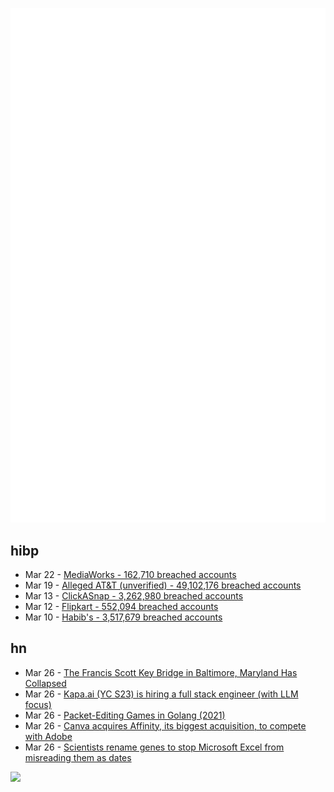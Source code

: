 ![Metrics](https://raw.githubusercontent.com/phixion/phixion/master/metrics.svg)

## hibp

<!--
for https://github.com/phixion/phixion/blob/main/.github/workflows/feeds.yml
-->
<!--START_SECTION:haveibeenpwnd-->
- Mar 22 - [MediaWorks - 162,710 breached accounts](https://haveibeenpwned.com/PwnedWebsites#MediaWorks)
- Mar 19 - [Alleged AT&T (unverified) - 49,102,176 breached accounts](https://haveibeenpwned.com/PwnedWebsites#AllegedATT)
- Mar 13 - [ClickASnap - 3,262,980 breached accounts](https://haveibeenpwned.com/PwnedWebsites#ClickASnap)
- Mar 12 - [Flipkart - 552,094 breached accounts](https://haveibeenpwned.com/PwnedWebsites#Flipkart)
- Mar 10 - [Habib's - 3,517,679 breached accounts](https://haveibeenpwned.com/PwnedWebsites#Habibs)
<!--END_SECTION:haveibeenpwnd-->

## hn

<!--
for https://github.com/phixion/phixion/blob/main/.github/workflows/feeds.yml
-->
<!--START_SECTION:hn-->
- Mar 26 - [The Francis Scott Key Bridge in Baltimore, Maryland Has Collapsed](https://twitter.com/sentdefender/status/1772514015790477667)
- Mar 26 - [Kapa.ai (YC S23) is hiring a full stack engineer (with LLM focus)](https://www.ycombinator.com/companies/kapa-ai/jobs/Mt1W4Mj-full-stack-engineer)
- Mar 26 - [Packet-Editing Games in Golang (2021)](https://remyhax.xyz/posts/golang-packet-editing/)
- Mar 26 - [Canva acquires Affinity, its biggest acquisition, to compete with Adobe](https://finance.yahoo.com/news/canva-acquires-affinity-design-suite-004813952.html)
- Mar 26 - [Scientists rename genes to stop Microsoft Excel from misreading them as dates](https://www.theverge.com/2020/8/6/21355674/human-genes-rename-microsoft-excel-misreading-dates)
<!--END_SECTION:hn-->

<!--
for https://yhype.me
-->
![](https://hit.yhype.me/github/profile?user_id=13013670)
